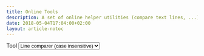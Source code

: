 ```yaml
---
title: Online Tools
description: A set of online helper utilities (compare text lines, ...)
date: 2018-05-04T17:04:00+02:00
layout: article-notoc
---
```



<form class="form-inline">
	<div class="form-group">
		<label for="tool">Tool</label>
		<select class="form-control" id="tool">
			<option value="line-comparer" data-case-sensitive="no" selected="selected">Line comparer (case insensitive)</option>
			<option value="line-comparer" data-case-sensitive="yes">Line comparer (case sensitive)</option>
		</select>
	</div>
</form>

<div class="tool" id="tool-line-comparer" style="display: none">
	<div class="row">
		<div class="col-md-6">
			<h3>Input #1</h3>
			<textarea id="tlc-input-1" class="form-control" style="resize: vertical" rows="10"></textarea>
		</div>
		<div class="col-md-6">
			<h3>Input #2</h3>
			<textarea id="tlc-input-2" class="form-control" style="resize: vertical" rows="10"></textarea>
		</div>
	</div>
	<div class="row">
		<div class="col-md-4">
			<h3>Only in #1</h3>
			<textarea id="tlc-output-1" class="form-control" style="resize: vertical" rows="10" readonly="readonly"></textarea>
			<span style="float: right">(<span id="tlc-output-1-count">0</span>)</span>
		</div>
		<div class="col-md-4">
			<h3>In #1 and in #2</h3>
			<textarea id="tlc-output-1-2" class="form-control" style="resize: vertical" rows="10" readonly="readonly"></textarea>
			<span style="float: right">(<span id="tlc-output-1-2-count">0</span>)</span>
		</div>
		<div class="col-md-4">
			<h3>Only in #3</h3>
			<textarea id="tlc-output-2" class="form-control" style="resize: vertical" rows="10" readonly="readonly"></textarea>
			<span style="float: right">(<span id="tlc-output-2-count">0</span>)</span>
		</div>
	</div>
</div>

<script src="{{ "/js/online-tools.js" | prepend: site.baseurl }}"></script>
